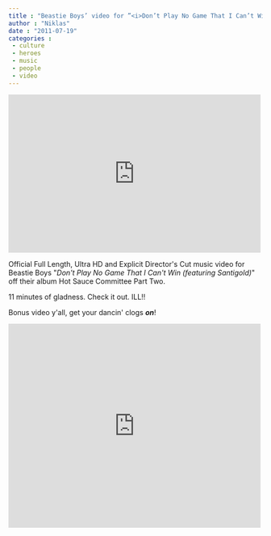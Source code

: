 ```yaml
---
title : "Beastie Boys’ video for ”<i>Don’t Play No Game That I Can’t Win</i>”, directed by Spike Jonze, starring dolls"
author : "Niklas"
date : "2011-07-19"
categories : 
 - culture
 - heroes
 - music
 - people
 - video
---
```


<iframe width="500" height="314" src="http://www.youtube.com/embed/vhH9Y6q3Hhk?rel=0" frameborder="0" allowfullscreen></iframe>

Official Full Length, Ultra HD and Explicit Director's Cut music video for Beastie Boys "_Don't Play No Game That I Can't Win (featuring Santigold)_" off their album Hot Sauce Committee Part Two.

11 minutes of gladness. Check it out. ILL!!

Bonus video y'all, get your dancin' clogs **_on_**!

<iframe width="500" height="405" src="http://www.youtube.com/embed/OScrghVh15s?rel=0" frameborder="0" allowfullscreen></iframe>
